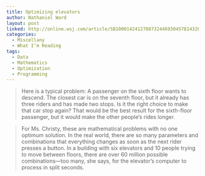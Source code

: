 ```yaml
---
title: Optimizing elevators
author: Nathaniel Ward
layout: post
linked: http://online.wsj.com/article/SB10001424127887324469304578143200385871618.html
categories:
  - Miscellany
  - What I’m Reading
tags:
  - Data
  - Mathematics
  - Optimization
  - Programming
---
```

> Here is a typical problem: A passenger on the sixth floor wants to descend. The closest car is on the seventh floor, but it already has three riders and has made two stops. Is it the right choice to make that car stop again? That would be the best result for the sixth-floor passenger, but it would make the other people’s rides longer.

> For Ms. Christy, these are mathematical problems with no one optimum solution. In the real world, there are so many parameters and combinations that everything changes as soon as the next rider presses a button. In a building with six elevators and 10 people trying to move between floors, there are over 60 million possible combinations—too many, she says, for the elevator’s computer to process in split seconds.